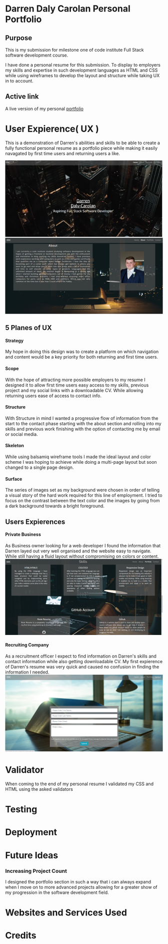 # Darren Daly Carolan Personal Portfolio
## Purpose

This is my submission for milestone one of code institute Full Stack software development course.

I have done a personal resume for this submission. To display to employers my skills and expertise in such 
development languages as HTML and CSS while using wireframes to develop the layout and structure while taking
UX in to account.

## Active link
A live version of my personal [portfolio](https://darrendc-dev.github.io/darrendc-first-milestone/#home)



# User Expierence( UX )

This is a demonstration of Darren's abilities and skills to be able to create a fully functional personal resume
as a portfolio piece while making it easily navagated by first time users and returning users a like.

![Screenshot of landing page for website](assets/images/Readme1.png)
![Screenshot of landing page for website](assets/images/Readme2.png)


## 5 Planes of UX

#### Strategy
My hope in doing this design was to create a platform on which navigation and content would be a
key priority for both returning and first time users.

#### Scope
With the hope of attracting more possible employers to my resume I designed it to allow first time
users easy access to my skills, previous project and my social links with a downloadable CV. While
allowing returning users ease of access to contact info.

#### Structure
With Structure in mind I wanted a progressive flow of information from the start to the contact phase
starting with the about section and rolling into my skills and previous work finishing with the option
of contacting me by email or social media.

#### Skeleton
While using balsamiq wireframe tools I made the ideal layout and color scheme I was hoping to achieve
while doing a multi-page layout but soon changed to a single page design.


#### Surface
The series of images set as my background were chosen in order of telling a visual story of the hard
work required for this line of employment. I tried to focus on the contrast between the text color 
and the images by going from a dark background towards a bright foreground.

## Users Expierences

#### Private Business
As Business owner looking for a web developer I found the information that Darren layed out very well 
organised and the website easy to navigate. While still having a fluid layout without compromising on
colors or content.
![Screenshot of landing page for website](assets/images/Readme3.png)

#### Recruiting Company
As a recruitment officer I expect to find information on Darren's skills and contact information while also getting
downloadable CV. My first expierence of Darren's resume was very quick and caused no confusion in finding
the information I needed.
![Screenshot of landing page for website](assets/images/Readme4.png)

# Validator
When coming to the end of my personal resume I validated my CSS and HTML using the asked validators

# Testing

# Deployment

# Future Ideas
### Increasing Project Count
I designed the portfolio section in such a way that i can always expand when I move on to more advanced
projects allowing for a greater show of my progression in the software development field.

# Websites and Services Used

# Credits
